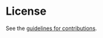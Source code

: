 # License

See the
[guidelines for contributions](https://github.com/wkumari/TDD/blob/main/CONTRIBUTING.md).
